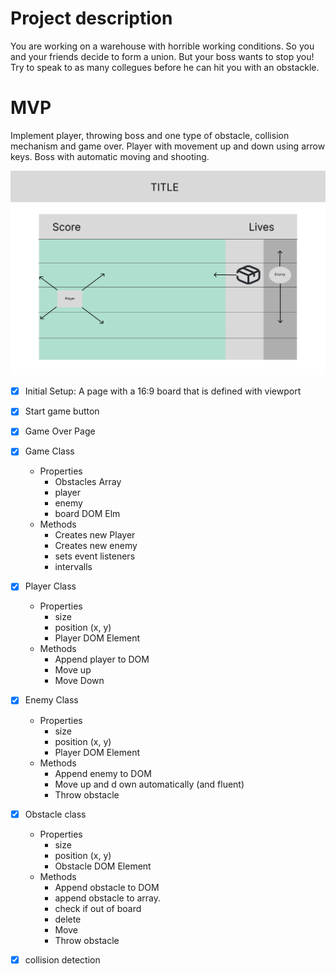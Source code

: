 # Project description

You are working on a warehouse with horrible working conditions. So you and your friends decide to form a union. But your boss wants to stop you! Try to speak to as many collegues before he can hit you with an obstackle.  

# MVP

Implement player, throwing boss and one type of obstacle, collision mechanism and game over.
Player with movement up and down using arrow keys.
Boss with automatic moving and shooting.

![Board Wireframe](./img/game-board.png) 

- [x] Initial Setup: A page with a 16:9 board that is defined with viewport
- [x] Start game button
- [x] Game Over Page
- [x] Game Class
  - Properties
    - Obstacles Array
    - player
    - enemy
    - board DOM Elm
  - Methods
    - Creates new Player
    - Creates new enemy
    - sets event listeners
    - intervalls
- [x] Player Class
  - Properties
    - size
    - position (x, y)
    - Player DOM Element
  - Methods
    - Append player to DOM
    - Move up
    - Move Down
- [x] Enemy Class
  - Properties
    - size
    - position (x, y)
    - Player DOM Element
  - Methods
    - Append enemy to DOM
    - Move up and d own automatically (and fluent)
    - Throw obstacle
- [x] Obstacle class
  - Properties
    - size
    - position (x, y)
    - Obstacle DOM Element
  - Methods
    - Append obstacle to DOM
    - append obstacle to array.
    - check if out of board
    - delete
    - Move
    - Throw obstacle
- [x] collision detection
  